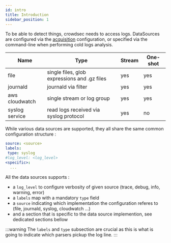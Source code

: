 ```yaml
---
id: intro
title: Introduction
sidebar_position: 1
---
```


To be able to detect things, crowdsec needs to access logs.
DataSources are configured via the [acquisition](/configuration/crowdsec_configuration.md#acquisition_path) configuration, or specified via the command-line when performing cold logs analysis.


Name | Type | Stream | One-shot
-----|------|--------|----------
file | single files, glob expressions and .gz files | yes | yes
journald | journald via filter | yes | yes
aws cloudwatch | single stream or log group | yes | yes
syslog service | read logs received via syslog protocol | yes | no


While various data sources are supported, they all share the same common configuration structure :

```yaml
source: <source>
labels:
 type: syslog
#log_level: <log_level>
<specific>:
  ...
```

All the data sources supports :
 - a `log_level` to configure verbosity of given source (trace, debug, info, warning, error)
 - a `labels` map with a mandatory `type` field
 - a `source` indicating which implementation the configuration referes to (file, journald, syslog, cloudwatch ...)
 - and a section that is specific to the data source implemention, see dedicated sections bellow

:::warning
The `labels` and `type` subsection are crucial as this is what is going to indicate which parsers pickup the log line.
:::